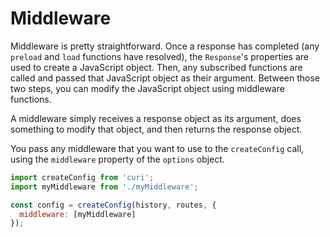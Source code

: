 # Middleware

Middleware is pretty straightforward. Once a response has completed (any `preload` and `load` functions have resolved), the `Response`'s properties are used to create a JavaScript object. Then, any subscribed functions are called and passed that JavaScript object as their argument. Between those two steps, you can modify the JavaScript object using middleware functions.

A middleware simply receives a response object as its argument, does something to modify that object, and then returns the response object.

You pass any middleware that you want to use to the `createConfig` call, using the `middleware` property of the `options` object.

```js
import createConfig from 'curi';
import myMiddleware from './myMiddleware';

const config = createConfig(history, routes, {
  middleware: [myMiddleware]
});
```
